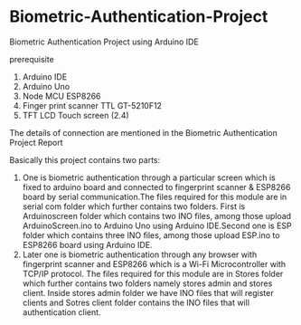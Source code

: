 # Biometric-Authentication-Project
Biometric Authentication Project using Arduino IDE

prerequisite
1) Arduino IDE
2) Arduino Uno
3) Node MCU ESP8266
4) Finger print scanner TTL GT-5210F12
5) TFT LCD Touch screen (2.4)

The details of connection are mentioned in the Biometric Authentication Project Report

Basically this project contains two parts:
1) One is biometric authentication through a particular screen which is fixed to arduino board and connected to fingerprint scanner & ESP8266 board by serial communication.The files required for this module are in serial com folder which further contains two folders. First is Arduinoscreen folder which contains two INO files, among those upload ArduinoScreen.ino to Arduino Uno using Arduino IDE.Second one is ESP folder which contains three INO files, among those upload ESP.ino to ESP8266 board using Arduino IDE.
2) Later one is biometric authentication through any browser with fingerprint scanner and ESP8266 which is a Wi-Fi Microcontroller with TCP/IP protocol. The files required for this module are in Stores folder which further contains two folders namely stores admin and stores client. Inside stores admin folder we have INO files that will register clients and Sotres client folder contains the INO files that will authentication client.

